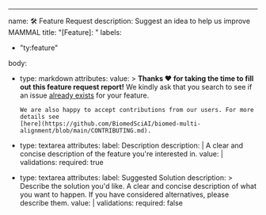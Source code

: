 ---
name: 🛠️ Feature Request
description: Suggest an idea to help us improve MAMMAL
title: "[Feature]: "
labels:
  - "ty:feature"

body:
  - type: markdown
    attributes:
      value: >
        **Thanks :heart: for taking the time to fill out this feature request report!** We kindly ask that you search to
        see if an issue [already exists](https://github.com/BiomedSciAI/biomed-multi-alignment/issues) for
        your feature.

        We are also happy to accept contributions from our users. For more details see
        [here](https://github.com/BiomedSciAI/biomed-multi-alignment/blob/main/CONTRIBUTING.md).

  - type: textarea
    attributes:
      label: Description
      description: |
        A clear and concise description of the feature you're interested in.
      value: |
        <!--- Describe your feature here --->
    validations:
      required: true

  - type: textarea
    attributes:
      label: Suggested Solution
      description: >
        Describe the solution you'd like. A clear and concise description of what you want to happen. If you have
        considered alternatives, please describe them.
      value: |
        <!--- Describe your solution here --->
    validations:
      required: false

